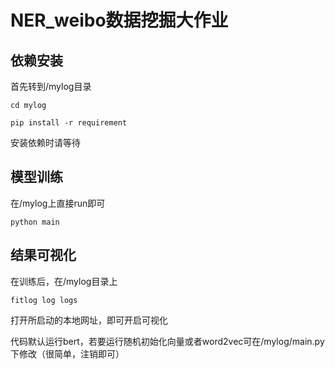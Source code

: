 # NER_weibo数据挖掘大作业

## 依赖安装

首先转到/mylog目录

```shell
cd mylog
```

```shell
pip install -r requirement
```

安装依赖时请等待

## 模型训练

在/mylog上直接run即可

```shell
python main
```

## 结果可视化

在训练后，在/mylog目录上

```
fitlog log logs 
```

打开所启动的本地网址，即可开启可视化

代码默认运行bert，若要运行随机初始化向量或者word2vec可在/mylog/main.py下修改（很简单，注销即可）
